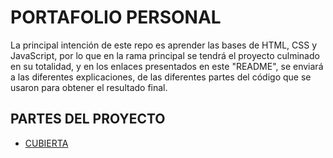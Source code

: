 # PORTAFOLIO PERSONAL

La principal intención de este repo es aprender las bases de HTML, CSS y JavaScript, por lo que en la rama principal se tendrá el proyecto culminado en su totalidad,
y en los enlaces presentados en este "README", se enviará a las diferentes explicaciones, de las diferentes partes del código que se usaron para obtener el resultado final.

## PARTES DEL PROYECTO

- [CUBIERTA](https://github.com/diegogovea/PersonalPortfolio-DLGO/tree/cover1)
